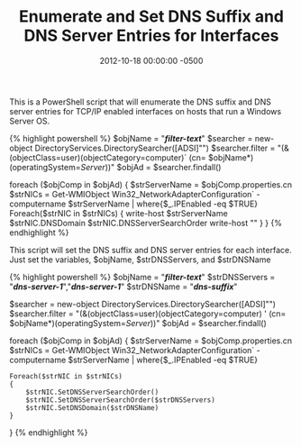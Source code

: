 ﻿---
layout: post
title:  Enumerate and Set DNS Suffix and DNS Server Entries for Interfaces
date:   2012-10-18 00:00:00 -0500
categories: IT
---

This is a PowerShell script that will enumerate the DNS suffix and DNS server entries for TCP/IP enabled interfaces on hosts that run a Windows Server OS.

{% highlight powershell %}
$objName = "***filter-text***"
$searcher = new-object DirectoryServices.DirectorySearcher([ADSI]"")
$searcher.filter = "(&(objectClass=user)(objectCategory=computer)`
	(cn= $objName*)(operatingSystem=*Server*))"
$objAd = $searcher.findall()

foreach ($objComp in $objAd)
{
	$strServerName = $objComp.properties.cn
	$strNICs = Get-WMIObject Win32_NetworkAdapterConfiguration`
		-computername $strServerName | where{$_.IPEnabled -eq $TRUE}
	Foreach($strNIC in $strNICs)
	{
		write-host $strServerName
		$strNIC.DNSDomain
		$strNIC.DNSServerSearchOrder
		write-host ""
	}
}
{% endhighlight %}


This script will set the DNS suffix and DNS server entries for each interface. Just set the variables, $objName, $strDNSServers, and $strDNSName


{% highlight powershell %}
$objName = "***filter-text***"
$strDNSServers = "***dns-server-1***","***dns-server-1***"
$strDNSName = "***dns-suffix***"

$searcher = new-object DirectoryServices.DirectorySearcher([ADSI]"")
$searcher.filter = "(&(objectClass=user)(objectCategory=computer) '
	(cn= $objName*)(operatingSystem=*Server*))"
$objAd = $searcher.findall()

foreach ($objComp in $objAd)
{
	$strServerName = $objComp.properties.cn
	$strNICs = Get-WMIObject Win32_NetworkAdapterConfiguration`
		-computername $strServerName | where{$_.IPEnabled -eq $TRUE}

	Foreach($strNIC in $strNICs) 
	{
		$strNIC.SetDNSServerSearchOrder()
		$strNIC.SetDNSServerSearchOrder($strDNSServers)
		$strNIC.SetDNSDomain($strDNSName)
	}
}
{% endhighlight %}


